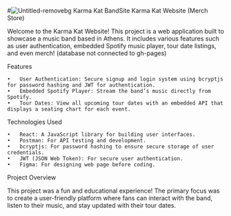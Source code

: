 #![Untitled-removebg](https://github.com/user-attachments/assets/f69c65ad-4462-42ca-b1b5-a57cc77adc0d)
 Karma Kat BandSite
Karma Kat Website (Merch Store)

Welcome to the Karma Kat Website! This project is a web application built to showcase a music band based in Athens. It includes various features such as user authentication, embedded Spotify music player, tour date listings, and even merch! (database not connected to gh-pages)

Features

	•	User Authentication: Secure signup and login system using bcryptjs for password hashing and JWT for authentication.
	•	Embedded Spotify Player: Stream the band’s music directly from Spotify.
	•	Tour Dates: View all upcoming tour dates with an embedded API that displays a seating chart for each event.

Technologies Used

	•	React: A JavaScript library for building user interfaces.
	•	Postman: For API testing and development.
	•	bcryptjs: For password hashing to ensure secure storage of user credentials.
	•	JWT (JSON Web Token): For secure user authentication.
	•	Figma: For designing web page before coding.

Project Overview

This project was a fun and educational experience! The primary focus was to create a user-friendly platform where fans can interact with the band, listen to their music, and stay updated with their tour dates.
